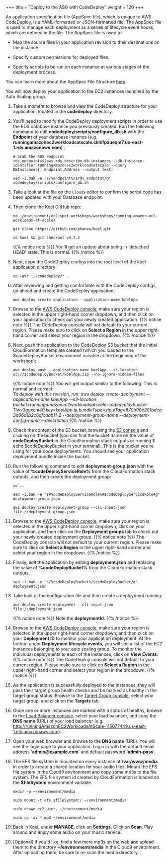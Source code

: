+++
title = "Deploy to the ASG with CodeDeploy"
weight = 120
+++

An application specification file (AppSpec file), which is unique to AWS CodeDeploy, is a YAML-formatted or JSON-formatted file. The AppSpec file is used to manage each deployment as a series of lifecycle event hooks, which are defined in the file. The AppSpec file is used to:
	
* Map the source files in your application revision to their destinations on the instance.

* Specify custom permissions for deployed files.

* Specify scripts to be run on each instance at various stages of the deployment process.

You can learn more about the AppSpec File Structure [here](https://docs.aws.amazon.com/codedeploy/latest/userguide/reference-appspec-file-structure.html).

You will now deploy your application to the EC2 instances launched by the Auto Scaling group.

1. Take a moment to browse and view the CodeDeploy structure for your application, located in the **codedeploy** directory.

1. You'll need to modify the CodeDeploy deployment scripts in order to use the RDS database instance you previously created. Run the following command to edit **codedeploy/scripts/configure_db.sh** with the **Endpoint** of your database instance (e.g. **runningamazonec2workloadsatscale.ckhifpaueqm7.us-east-1.rds.amazonaws.com**) . 

	```
	# Grab the RDS endpoint
	rds_endpoint=$(aws rds describe-db-instances --db-instance-identifier runningamazonec2workloadsatscale --query DBInstances[].Endpoint.Address --output text)

	sed -i.bak -e "s/%endpoint%/$rds_endpoint/g" codedeploy/scripts/configure_db.sh
	```

1. Take a look at the file on the `Cloud9` editor to confirm the script code has been updated with your Database endpoint. 

1. Then clone the Koel GitHub repo:

	```
	cd ~/environment/ec2-spot-workshops/workshops/running-amazon-ec2-workloads-at-scale/
	
	git clone https://github.com/phanan/koel.git
	
	cd koel && git checkout v3.7.2
	```
	{{% notice note %}}
		You'll get an update about being in 'detached HEAD' state. This is normal.
	{{% /notice %}}

1. Next, copy the CodeDeploy configs into the root level of the koel application directory:

	```
	cp -avr ../codedeploy/* .
	```

1. After reviewing and getting comfortable with the CodeDeploy configs, go ahead and create the CodeDeploy application:

	```
	aws deploy create-application --application-name koelApp
	```

1. Browse to the [AWS CodeDeploy console](https://console.aws.amazon.com/codesuite/codedeploy/applications), make sure your region is selected in the upper right-hand corner dropdown, and then click on your application to check out your newly created application.
	{{% notice note %}}
		The CodeDeploy console will not default to your current region. Please make sure to click on **Select a Region** in the upper right-hand corner and select your region in the dropdown.
	{{% /notice %}}


1. Next, push the application to the CodeDeploy S3 bucket that the initial CloudFormation template created (which you loaded to the $codeDeployBucket environment variable at the beginning of the workshop):

	```
	aws deploy push --application-name koelApp --s3-location s3://$codeDeployBucket/koelApp.zip --no-ignore-hidden-files
	```
	{{% notice note %}}
	You will get output similar to the following. This is normal and correct:	
	*To deploy with this revision, run: aws deploy create-deployment --application-name koelApp --s3-location bucket=runningamazonec2workloadsatscale-codedeploybucket-11wv3ggxcni40,key=koelApp.ip,bundleType=zip,eTag=870b90e201bdca3a06d1b2c6cfcaab11-2 --deployment-group-name <deployment-group-name> --deployment-config-name <deployment-config-name> --description <description>*
	{{% /notice %}}
	
1. Check the content of the S3 bucket, browsing the [S3 console](https://s3.console.aws.amazon.com/s3/home) and clicking on the bucket (you can find the bucket name on the value of **codeDeployBucket** in the CloudFormation stack outputs or running $ echo $codeDeployBucket in your terminal). This is the bucket you're using for your code deployments. You should see your application deployment bundle inside the bucket.

1. Run the following command to edit **deployment-group.json** with the value of **%codeDeployServiceRole%** from the CloudFormation stack outputs, and then create the deployment group:

	```
	cd ..

	sed -i.bak -e "s#%codeDeployServiceRole%#$codeDeployServiceRole#g" deployment-group.json
	
	aws deploy create-deployment-group --cli-input-json file://deployment-group.json
	```

1. Browse to the [AWS CodeDeploy console](https://console.aws.amazon.com/codesuite/codedeploy/applications), make sure your region is selected in the upper right-hand corner dropdown, click on your application, and then click on the **Deployment groups** tab to check out your newly created deployment group.
	{{% notice note %}}
	The CodeDeploy console will not default to your current region. Please make sure to click on **Select a Region** in the upper right-hand corner and select your region in the dropdown.
	{{% /notice %}}


1. Finally, edit the application by editing **deployment.json** and replacing the value of **%codeDeployBucket%** from the CloudFormation stack outputs.

	```
	sed -i.bak -e "s/%codeDeployBucket%/$codeDeployBucket/g" deployment.json
	```

1. Take look at the configuration file and then create a deployment running:

	```
	aws deploy create-deployment --cli-input-json file://deployment.json
	```
	{{% notice note %}}
	Note the **deploymentId**.
	{{% /notice %}}
	
1. Browse to the [AWS CodeDeploy console](https://console.aws.amazon.com/codesuite/codedeploy/deployments), make sure your region is selected in the upper right-hand corner dropdown, and then click on your **Deployment ID** to monitor your application deployment. At the bottom under **Deployment lifecycle events**, you will see a list of the EC2 instances belonging to your auto scaling group. To monitor the individual deployments to each of the instances, click on **View Events**.
	{{% notice note %}}
	The CodeDeploy console will not default to your current region. Please make sure to click on **Select a Region** in the upper right-hand corner and select your region in the dropdown.
	{{% /notice %}}

1. As the application is successfully deployed to the instances, they will pass their target group health checks and be marked as healthy in the target group status. Browse to the [Target Group console](https://console.aws.amazon.com/ec2/v2/home#TargetGroups:sort=targetGroupName), select your target group, and click on the **Targets** tab.

1. Once one or more instances are marked with a status of healthy, browse to the [Load Balancer console](https://console.aws.amazon.com/ec2/v2/home#LoadBalancers:sort=loadBalancerName), select your load balancer, and copy the **DNS name** (URL) of your load balancer (e.g. http://runningAmazonEC2WorkloadsAtScale-115077449.us-east-1.elb.amazonaws.com).

1. Open your web browser and browse to the **DNS name** (URL). You will see the login page to your application. Login in with the default email address '**admin@example.com**' and default password '**admin-pass**'.

1. The EFS file system is mounted on every instance at **/var/www/media** in order to create a shared location for your audio files. Mount the EFS file system in the Cloud9 environment and copy some mp3s to the file system. The EFS file system id created by CloudFormation is loaded on the **$fileSystem** environment variable.

	```
	mkdir -p ~/environment/media

	sudo mount -t efs $fileSystem:/ ~/environment/media
	
	sudo chown ec2-user. ~/environment/media
	
	sudo cp -av *.mp3 ~/environment/media
	```	
	
1. Back in Koel, under **MANAGE**, click on **Settings**. Click on **Scan**. Play around and enjoy some audio on your music service.

1. [Optional] If you'd like, find a few more mp3s on the web and upload them to the directory **~/environment/media** in the Cloud9 environment. After uploading them, be sure to re-scan the media directory.
